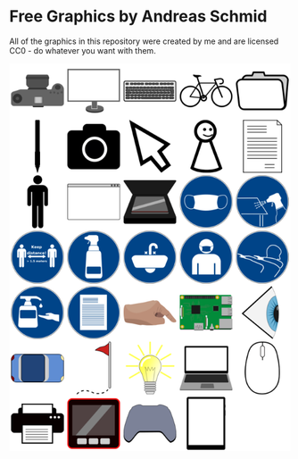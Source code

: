 # Free Graphics by Andreas Schmid

All of the graphics in this repository were created by me and are licensed CC0 - do whatever you want with them.

<p align="center">
  <img src="preview.png" width=700>
</p>
